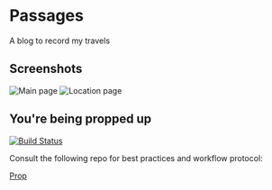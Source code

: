 Passages
===
A blog to record my travels

Screenshots
---
![Main page](https://raw.github.com/NathanielWroblewski/travelog/master/screen_shot1.png)
![Location page](https://raw.github.com/NathanielWroblewski/travelog/master/screen_shot2.png)





You're being propped up
---
[![Build Status](https://travis-ci.org/NathanielWroblewski/travelog.png)](https://travis-ci.org/NathanielWroblewski/travelog)

Consult the following repo for best practices and workflow protocol:

[Prop](https://github.com/NathanielWroblewski/prop)
